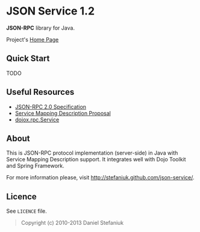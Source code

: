 JSON Service 1.2
================

**JSON-RPC** library for Java.

Project's [Home Page](http://stefaniuk.github.com/json-service/ "Project's Home Page")

Quick Start
-----------

TODO

Useful Resources
----------------

* [JSON-RPC 2.0 Specification](http://www.jsonrpc.org/specification)
* [Service Mapping Description Proposal](http://dojotoolkit.org/reference-guide/1.8/dojox/rpc/smd.html)
* [dojox.rpc.Service](http://dojotoolkit.org/reference-guide/1.8/dojox/rpc/Service.html)

About
-----

This is JSON-RPC protocol implementation (server-side) in Java with Service Mapping Description support. It integrates well with Dojo Toolkit and Spring Framework.

For more information please, visit <http://stefaniuk.github.com/json-service/>.

Licence
-------

See `LICENCE` file.

> Copyright (c) 2010-2013 Daniel Stefaniuk

